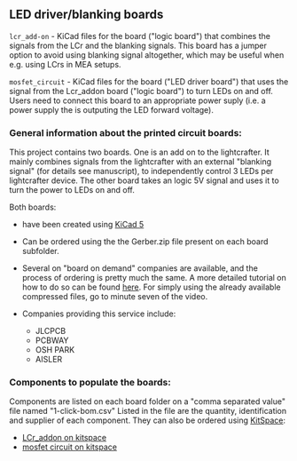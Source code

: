 ## LED driver/blanking boards

`lcr_add-on` - KiCad files for the board ("logic board") that combines the signals from the LCr and the blanking signals. This board has a jumper option to avoid using blanking signal altogether, which may be useful when e.g. using LCrs in MEA setups.

`mosfet_circuit` - KiCad files for the board ("LED driver board") that uses the signal from the Lcr_addon board ("logic board") to turn LEDs on and off. Users need to connect this board to an appropriate power suply (i.e. a power supply the is outputing the LED forward voltage).

### General information about the printed circuit boards:

This project contains two boards. One is an add on to the lightcrafter. It mainly combines signals from the lightcrafter with an external "blanking signal" (for details see manuscript), to independently control 3 LEDs per lightcrafter device. The other board takes an logic 5V signal and uses it to turn the power to LEDs on and off.

Both boards:

- have been created using [KiCad 5](http://www.kicad-pcb.org/)
- Can be ordered using the the Gerber.zip file present on each board subfolder.
 - Several on "board on demand" companies are available, and the process of ordering is pretty much the same. A more detailed tutorial on how to do so can be found [here](https://www.youtube.com/watch?v=ENmDnoKs2hM). For simply using the already available compressed files, go to minute seven of the video.
 - Companies providing this service include:

   - JLCPCB
   - PCBWAY
   - OSH PARK
   - AISLER

### Components to populate the boards:

Components are listed on each board folder on a "comma separated value" file named "1-click-bom.csv" Listed in the file are the quantity, identification and supplier of each component. They can also be ordered using [KitSpace](kitspace.org):

 - [LCr_addon on kitspace](https://kitspace.org/boards/github.com/eulerlab/open-visual-stimulator/boards/lcr_add-on/)
 - [mosfet circuit on kitspace](https://kitspace.org/boards/github.com/eulerlab/open-visual-stimulator/boards/mosfet_circuit/)
